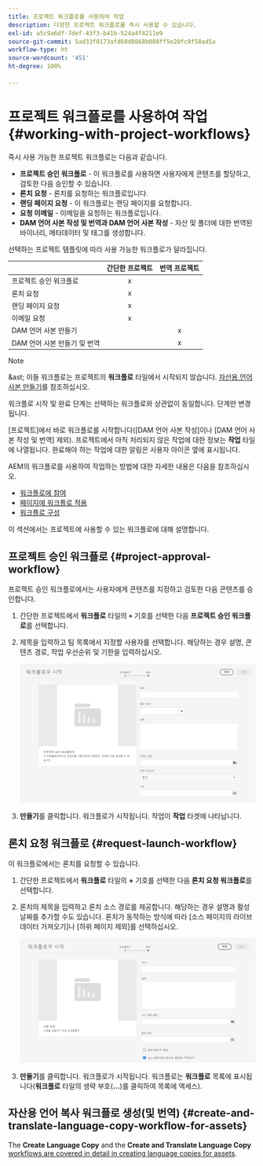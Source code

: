 ```yaml
---
title: 프로젝트 워크플로를 사용하여 작업
description: 다양한 프로젝트 워크플로를 즉시 사용할 수 있습니다.
exl-id: a5c9a6df-7def-43f3-b41b-524a4f4211e9
source-git-commit: 5ad33f0173afd68d8868b088ff5e20fc9f58ad5a
workflow-type: ht
source-wordcount: '451'
ht-degree: 100%

---
```


# 프로젝트 워크플로를 사용하여 작업 {#working-with-project-workflows}

즉시 사용 가능한 프로젝트 워크플로는 다음과 같습니다.

* **프로젝트 승인 워크플로** - 이 워크플로를 사용하면 사용자에게 콘텐츠를 할당하고, 검토한 다음 승인할 수 있습니다.
* **론치 요청** - 론치를 요청하는 워크플로입니다.
* **랜딩 페이지 요청** - 이 워크플로는 랜딩 페이지를 요청합니다.
* **요청 이메일** - 이메일을 요청하는 워크플로입니다.
* **DAM 언어 사본 작성 및 번역과 DAM 언어 사본 작성** - 자산 및 폴더에 대한 번역된 바이너리, 메타데이터 및 태그를 생성합니다.

선택하는 프로젝트 템플릿에 따라 사용 가능한 워크플로가 달라집니다.

|   | **간단한 프로젝트** | **번역 프로젝트** |
|---|:-:|:-:|
| 프로젝트 승인 워크플로 | x |  |
| 론치 요청 | x |  |
| 랜딩 페이지 요청 | x |  |
| 이메일 요청 | x | |
| DAM 언어 사본 만들기 |  | x |
| DAM 언어 사본 만들기 및 번역 |   | x |

>[!NOTE]
>
>&amp;ast; 이들 워크플로는 프로젝트의 **워크플로** 타일에서 시작되지 않습니다. [자산용 언어 사본 만들기](/help/sites-cloud/administering/translation/managing-projects.md)를 참조하십시오.

워크플로 시작 및 완료 단계는 선택하는 워크플로와 상관없이 동일합니다. 단계만 변경됩니다.

[프로젝트]에서 바로 워크플로를 시작합니다([DAM 언어 사본 작성]이나 [DAM 언어 사본 작성 및 번역] 제외). 프로젝트에서 아직 처리되지 않은 작업에 대한 정보는 **작업** 타일에 나열됩니다. 완료해야 하는 작업에 대한 알림은 사용자 아이콘 옆에 표시됩니다.

AEM의 워크플로를 사용하여 작업하는 방법에 대한 자세한 내용은 다음을 참조하십시오.

* [워크플로에 참여](/help/sites-cloud/authoring/workflows/participating.md)
* [페이지에 워크플로 적용](/help/sites-cloud/authoring/workflows/applying.md)
* [워크플로 구성](/help/sites-cloud/administering/workflows-administering.md)

이 섹션에서는 프로젝트에 사용할 수 있는 워크플로에 대해 설명합니다.

## 프로젝트 승인 워크플로 {#project-approval-workflow}

프로젝트 승인 워크플로에서는 사용자에게 콘텐츠를 지정하고 검토한 다음 콘텐츠를 승인합니다.

1. 간단한 프로젝트에서 **워크플로** 타일의 **`+`** 기호를 선택한 다음 **프로젝트 승인 워크플로**&#x200B;를 선택합니다.
1. 제목을 입력하고 팀 목록에서 지정할 사용자를 선택합니다. 해당하는 경우 설명, 콘텐츠 경로, 작업 우선순위 및 기한을 입력하십시오.

   ![승인 요청](/help/sites-cloud/authoring/assets/projects-approval.png)

1. **만들기**&#x200B;를 클릭합니다. 워크플로가 시작됩니다. 작업이 **작업** 타겟에 나타납니다.

## 론치 요청 워크플로 {#request-launch-workflow}

이 워크플로에서는 론치를 요청할 수 있습니다.

1. 간단한 프로젝트에서 **워크플로** 타일의 **+** 기호를 선택한 다음 **론치 요청 워크플로**&#x200B;를 선택합니다.
1. 론치의 제목을 입력하고 론치 소스 경로를 제공합니다. 해당하는 경우 설명과 활성 날짜를 추가할 수도 있습니다. 론치가 동작하는 방식에 따라 [소스 페이지의 라이브 데이터 가져오기]나 [하위 페이지 제외]를 선택하십시오.

   ![론치 요청](/help/sites-cloud/authoring/assets/projects-request-launch.png)

1. **만들기**&#x200B;를 클릭합니다. 워크플로가 시작됩니다. 워크플로는 **워크플로** 목록에 표시됩니다(**워크플로** 타일의 생략 부호(**...**)를 클릭하여 목록에 액세스).

## 자산용 언어 복사 워크플로 생성(및 번역) {#create-and-translate-language-copy-workflow-for-assets}

The **Create Language Copy** and the **Create and Translate Language Copy**[ workflows are covered in detail in creating language copies for assets](/help/assets/translate-assets.md).
